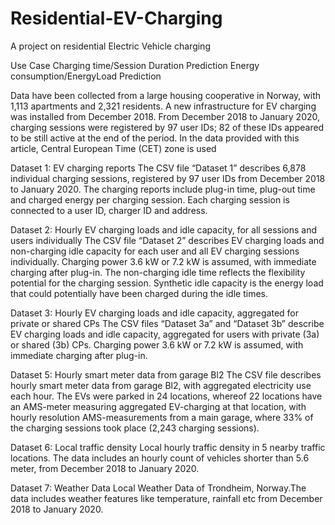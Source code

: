 # Residential-EV-Charging
A project on residential Electric Vehicle charging

Use Case
Charging time/Session Duration Prediction
Energy consumption/EnergyLoad Prediction

Data have been collected from a large housing cooperative in Norway, with 1,113 apartments and 2,321 residents. A new infrastructure for EV charging was installed from December 2018. From December 2018 to January 2020, charging sessions were registered by 97 user IDs; 82 of these IDs appeared to be still active at the end of the period. In the data provided with this article, Central European Time (CET) zone is used

Dataset 1: EV charging reports
The CSV file “Dataset 1” describes 6,878 individual charging sessions, registered by 97 user
IDs from December 2018 to January 2020. The charging reports include plug-in time, plug-out
time and charged energy per charging session. Each charging session is connected to a user
ID, charger ID and address.

Dataset 2: Hourly EV charging loads and idle capacity, for all sessions and users individually
The CSV file “Dataset 2” describes EV charging loads and non-charging idle capacity for each
user and all EV charging sessions individually. Charging power 3.6 kW or 7.2 kW is assumed, with immediate charging after plug-in. The non-charging idle time reflects the flexibility potential for the charging session. Synthetic idle capacity is the energy load that could potentially have been charged during the idle times.

Dataset 3: Hourly EV charging loads and idle capacity, aggregated for private or shared CPs
The CSV files “Dataset 3a” and “Dataset 3b” describe EV charging loads and idle capacity,
aggregated for users with private (3a) or shared (3b) CPs. Charging power 3.6 kW or 7.2 kW
is assumed, with immediate charging after plug-in.

Dataset 5: Hourly smart meter data from garage Bl2
The CSV file describes hourly smart meter data from garage Bl2, with aggregated electricity use each hour. The EVs were parked in 24 locations, whereof 22 locations have an AMS-meter measuring aggregated EV-charging at that location, with hourly resolution AMS-measurements from a main garage, where 33% of the charging sessions took place (2,243 charging sessions).

Dataset 6: Local traffic density
Local hourly traffic density in 5 nearby traffic locations. The data includes an hourly count of vehicles shorter than 5.6 meter, from December 2018 to January 2020.

Dataset 7: Weather Data
Local Weather Data of Trondheim, Norway.The data includes weather features like temperature, rainfall etc from December 2018 to January 2020.
